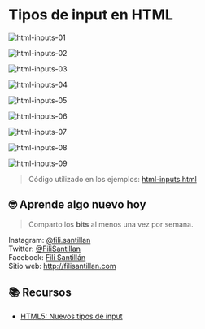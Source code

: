 # Tipos de input en HTML

![html-inputs-01](./html-inputs-01.png)

![html-inputs-02](./html-inputs-02.png)

![html-inputs-03](./html-inputs-03.png)

![html-inputs-04](./html-inputs-04.png)

![html-inputs-05](./html-inputs-05.png)

![html-inputs-06](./html-inputs-06.png)

![html-inputs-07](./html-inputs-07.png)

![html-inputs-08](./html-inputs-08.png)

![html-inputs-09](./html-inputs-09.png)

> Código utilizado en los ejemplos: [html-inputs.html](/BitSnack/html-inputs/html-input.html)

## 🤓 Aprende algo nuevo hoy

> Comparto los **bits** al menos una vez por semana.

Instagram: [@fili.santillan](https://www.instagram.com/fili.santillan/)  
Twitter: [@FiliSantillan](https://twitter.com/FiliSantillan)  
Facebook: [Fili Santillán](https://www.facebook.com/FiliSantillan96/)  
Sitio web: http://filisantillan.com

## 📚 Recursos

-   [HTML5: Nuevos tipos de input](https://filisantillan.com/blog/input-html5/)
